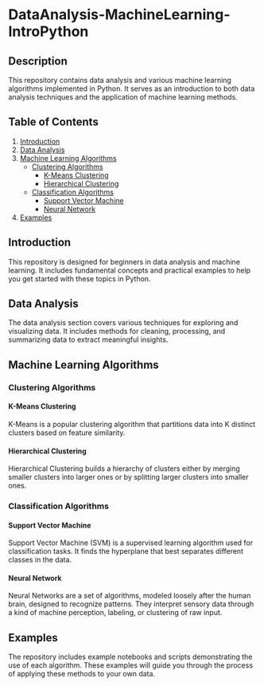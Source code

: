 # DataAnalysis-MachineLearning-IntroPython

## Description

This repository contains data analysis and various machine learning algorithms implemented in Python. It serves as an introduction to both data analysis techniques and the application of machine learning methods.

## Table of Contents
1. [Introduction](#introduction)
2. [Data Analysis](#data-analysis)
3. [Machine Learning Algorithms](#machine-learning-algorithms)
    - [Clustering Algorithms](#clustering-algorithms)
        - [K-Means Clustering](#k-means-clustering)
        - [Hierarchical Clustering](#hierarchical-clustering)
    - [Classification Algorithms](#classification-algorithms)
        - [Support Vector Machine](#support-vector-machine)
        - [Neural Network](#neural-network)
4. [Examples](#examples)
 

## Introduction

This repository is designed for beginners in data analysis and machine learning. It includes fundamental concepts and practical examples to help you get started with these topics in Python.

## Data Analysis

The data analysis section covers various techniques for exploring and visualizing data. It includes methods for cleaning, processing, and summarizing data to extract meaningful insights.

## Machine Learning Algorithms

### Clustering Algorithms

#### K-Means Clustering
K-Means is a popular clustering algorithm that partitions data into K distinct clusters based on feature similarity.

#### Hierarchical Clustering
Hierarchical Clustering builds a hierarchy of clusters either by merging smaller clusters into larger ones or by splitting larger clusters into smaller ones.

### Classification Algorithms

#### Support Vector Machine
Support Vector Machine (SVM) is a supervised learning algorithm used for classification tasks. It finds the hyperplane that best separates different classes in the data.

#### Neural Network
Neural Networks are a set of algorithms, modeled loosely after the human brain, designed to recognize patterns. They interpret sensory data through a kind of machine perception, labeling, or clustering of raw input.

## Examples

The repository includes example notebooks and scripts demonstrating the use of each algorithm. These examples will guide you through the process of applying these methods to your own data.

